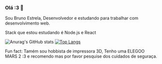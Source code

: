 ### Olá :3 👋

Sou Bruno Estrela, Desenvolvedor e estudando para trabalhar com desenvolvimento web.

Stack que estou estudando é Node.js e React

![Anurag's GitHub stats](https://github-readme-stats.vercel.app/api?username=BrunoSiqueiraEstrela&theme=dark&show_icons=true) [![Top Langs](https://github-readme-stats.vercel.app/api/top-langs/?username=BrunoSiqueiraEstrela&layout=compact)](https://github.com/BrunoSiqueiraEstrela/github-readme-stats)

Fun fact: 
  Tamém sou hobbista de impressora 3D, Tenho uma ELEGOO MARS 2 :3 e recomendo mas por favor pesquise dos cuidados de seguraça. 
<!--
**BrunoSiqueiraEstrela/BrunoSiqueiraEstrela** is a ✨ _special_ ✨ repository because its `README.md` (this file) appears on your GitHub profile.

Here are some ideas to get you started:

- 🔭 I’m currently working on ...
- 🌱 I’m currently learning ...
- 👯 I’m looking to collaborate on ...
- 🤔 I’m looking for help with ...
- 💬 Ask me about ...
- 📫 How to reach me: ...
- 😄 Pronouns: ...
- ⚡ Fun fact: ...
-->
